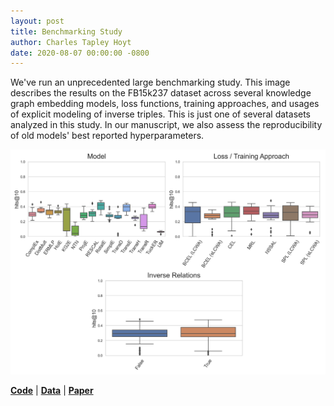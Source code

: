 ```yaml
---
layout: post
title: Benchmarking Study
author: Charles Tapley Hoyt
date: 2020-08-07 00:00:00 -0800
---
```

We've run an unprecedented large benchmarking study. This image describes the results
on the FB15k237 dataset across several knowledge graph embedding models, loss functions,
training approaches, and usages of explicit modeling of inverse triples. This is just one
of several datasets analyzed in this study. In our manuscript, we also assess the reproducibility
of old models' best reported hyperparameters.

<img src="/img/fb15k237.png" alt="FB15k237 Summary" />

[**Code**](https://github.com/pykeen/pykeen) | [**Data**](https://github.com/pykeen/benchmarking) | [**Paper**](http://arxiv.org/abs/2006.13365)
